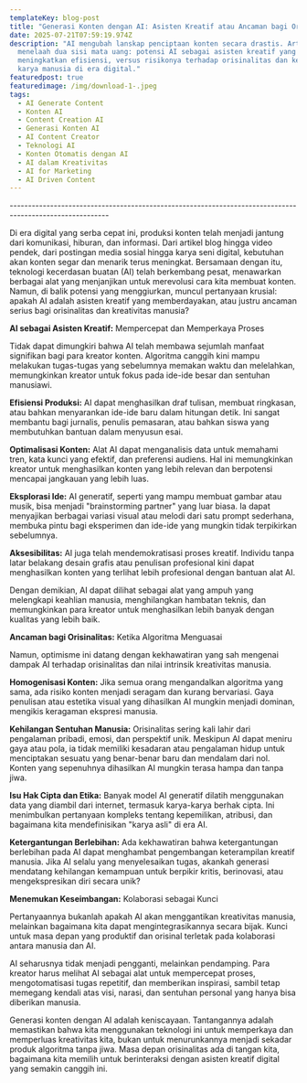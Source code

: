 ```yaml
---
templateKey: blog-post
title: "Generasi Konten dengan AI: Asisten Kreatif atau Ancaman bagi Orisinalitas?"
date: 2025-07-21T07:59:19.974Z
description: "AI mengubah lanskap penciptaan konten secara drastis. Artikel ini
  menelaah dua sisi mata uang: potensi AI sebagai asisten kreatif yang
  meningkatkan efisiensi, versus risikonya terhadap orisinalitas dan keunikan
  karya manusia di era digital."
featuredpost: true
featuredimage: /img/download-1-.jpeg
tags:
  - AI Generate Content
  - Konten AI
  - Content Creation AI
  - Generasi Konten AI
  - AI Content Creator
  - Teknologi AI
  - Konten Otomatis dengan AI
  - AI dalam Kreativitas
  - AI for Marketing
  - AI Driven Content
---
```

\---------------------------------------------------------------------------------------------------------



Di era digital yang serba cepat ini, produksi konten telah menjadi jantung dari komunikasi, hiburan, dan informasi. Dari artikel blog hingga video pendek, dari postingan media sosial hingga karya seni digital, kebutuhan akan konten segar dan menarik terus meningkat. Bersamaan dengan itu, teknologi kecerdasan buatan (AI) telah berkembang pesat, menawarkan berbagai alat yang menjanjikan untuk merevolusi cara kita membuat konten. Namun, di balik potensi yang menggiurkan, muncul pertanyaan krusial: apakah AI adalah asisten kreatif yang memberdayakan, atau justru ancaman serius bagi orisinalitas dan kreativitas manusia?



**AI sebagai Asisten Kreatif:** Mempercepat dan Memperkaya Proses

Tidak dapat dimungkiri bahwa AI telah membawa sejumlah manfaat signifikan bagi para kreator konten. Algoritma canggih kini mampu melakukan tugas-tugas yang sebelumnya memakan waktu dan melelahkan, memungkinkan kreator untuk fokus pada ide-ide besar dan sentuhan manusiawi.



**Efisiensi Produksi:** AI dapat menghasilkan draf tulisan, membuat ringkasan, atau bahkan menyarankan ide-ide baru dalam hitungan detik. Ini sangat membantu bagi jurnalis, penulis pemasaran, atau bahkan siswa yang membutuhkan bantuan dalam menyusun esai.



**Optimalisasi Konten:** Alat AI dapat menganalisis data untuk memahami tren, kata kunci yang efektif, dan preferensi audiens. Hal ini memungkinkan kreator untuk menghasilkan konten yang lebih relevan dan berpotensi mencapai jangkauan yang lebih luas.



**Eksplorasi Ide:** AI generatif, seperti yang mampu membuat gambar atau musik, bisa menjadi "brainstorming partner" yang luar biasa. Ia dapat menyajikan berbagai variasi visual atau melodi dari satu prompt sederhana, membuka pintu bagi eksperimen dan ide-ide yang mungkin tidak terpikirkan sebelumnya.



**Aksesibilitas:** AI juga telah mendemokratisasi proses kreatif. Individu tanpa latar belakang desain grafis atau penulisan profesional kini dapat menghasilkan konten yang terlihat lebih profesional dengan bantuan alat AI.



Dengan demikian, AI dapat dilihat sebagai alat yang ampuh yang melengkapi keahlian manusia, menghilangkan hambatan teknis, dan memungkinkan para kreator untuk menghasilkan lebih banyak dengan kualitas yang lebih baik.



**Ancaman bagi Orisinalitas:** Ketika Algoritma Menguasai

Namun, optimisme ini datang dengan kekhawatiran yang sah mengenai dampak AI terhadap orisinalitas dan nilai intrinsik kreativitas manusia.



**Homogenisasi Konten:** Jika semua orang mengandalkan algoritma yang sama, ada risiko konten menjadi seragam dan kurang bervariasi. Gaya penulisan atau estetika visual yang dihasilkan AI mungkin menjadi dominan, mengikis keragaman ekspresi manusia.



**Kehilangan Sentuhan Manusia:** Orisinalitas sering kali lahir dari pengalaman pribadi, emosi, dan perspektif unik. Meskipun AI dapat meniru gaya atau pola, ia tidak memiliki kesadaran atau pengalaman hidup untuk menciptakan sesuatu yang benar-benar baru dan mendalam dari nol. Konten yang sepenuhnya dihasilkan AI mungkin terasa hampa dan tanpa jiwa.



**Isu Hak Cipta dan Etika:** Banyak model AI generatif dilatih menggunakan data yang diambil dari internet, termasuk karya-karya berhak cipta. Ini menimbulkan pertanyaan kompleks tentang kepemilikan, atribusi, dan bagaimana kita mendefinisikan "karya asli" di era AI.



**Ketergantungan Berlebihan:** Ada kekhawatiran bahwa ketergantungan berlebihan pada AI dapat menghambat pengembangan keterampilan kreatif manusia. Jika AI selalu yang menyelesaikan tugas, akankah generasi mendatang kehilangan kemampuan untuk berpikir kritis, berinovasi, atau mengekspresikan diri secara unik?



**Menemukan Keseimbangan:** Kolaborasi sebagai Kunci

Pertanyaannya bukanlah apakah AI akan menggantikan kreativitas manusia, melainkan bagaimana kita dapat mengintegrasikannya secara bijak. Kunci untuk masa depan yang produktif dan orisinal terletak pada kolaborasi antara manusia dan AI.



AI seharusnya tidak menjadi pengganti, melainkan pendamping. Para kreator harus melihat AI sebagai alat untuk mempercepat proses, mengotomatisasi tugas repetitif, dan memberikan inspirasi, sambil tetap memegang kendali atas visi, narasi, dan sentuhan personal yang hanya bisa diberikan manusia.



Generasi konten dengan AI adalah keniscayaan. Tantangannya adalah memastikan bahwa kita menggunakan teknologi ini untuk memperkaya dan memperluas kreativitas kita, bukan untuk menurunkannya menjadi sekadar produk algoritma tanpa jiwa. Masa depan orisinalitas ada di tangan kita, bagaimana kita memilih untuk berinteraksi dengan asisten kreatif digital yang semakin canggih ini.